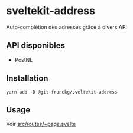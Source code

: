 # sveltekit-address

Auto-complétion des adresses grâce à divers API

## API disponibles

- PostNL

## Installation

`yarn add -D @git-franckg/sveltekit-address`

## Usage

Voir [src/routes/+page.svelte](src/routes/+page.svelte)

